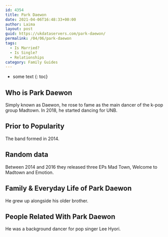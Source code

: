 ```yaml
---
id: 4354
title: Park Daewon
date: 2021-04-06T16:48:33+00:00
author: Laima
layout: post
guid: https://ukdataservers.com/park-daewon/
permalink: /04/06/park-daewon
tags:
  - Is Married?
  - Is Single?
  - Relationships
category: Family Guides
---
```


* some text
{: toc}


## Who is Park Daewon
                  
                  
                  
Simply known as Daewon, he rose to fame as the main dancer of the k-pop group Madtown. In 2018, he started dancing for UNB.
                  
              
            
              
            
                
                
                
## Prior to Popularity
                  
                  
                  
The band formed in 2014.
                  
              
            
              
            
                
                
                
## Random data
                  
                  
                  
Between 2014 and 2016 they released three EPs Mad Town, Welcome to Madtown and Emotion.
                  
              
            
              
            
                
                
                
## Family & Everyday Life of Park Daewon
                  
                  
                  
He grew up alongside his older brother.
                  
              
            
              
            
                
                
                
## People Related With Park Daewon
                  
                  
                  
He was a background dancer for pop singer Lee Hyori.
                  
              
            
              
            
                
              
            
              
              
            
            
              
            
          
          
          